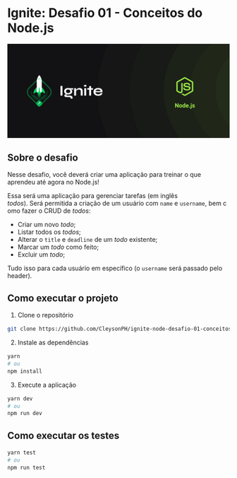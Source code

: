 # Ignite: Desafio 01 - Conceitos do Node.js

![Cover](.github/cover-node.js.png)

## Sobre o desafio

Nesse desafio, você deverá criar uma aplicação para treinar o que aprendeu até agora no Node.js!

Essa será uma aplicação para gerenciar tarefas (em inglês _todos_). Será permitida a criação de um usuário com `name` e `username`, bem como fazer o CRUD de *todos*:

- Criar um novo _todo_;
- Listar todos os _todos_;
- Alterar o `title` e `deadline` de um _todo_ existente;
- Marcar um _todo_ como feito;
- Excluir um _todo_;

Tudo isso para cada usuário em específico (o `username` será passado pelo header).

## Como executar o projeto

1. Clone o repositório

```bash
git clone https://github.com/CleysonPH/ignite-node-desafio-01-conceitos-iniciais.git
```

2. Instale as dependências

```bash
yarn
# ou
npm install
```

3. Execute a aplicação

```bash
yarn dev
# ou
npm run dev
```

## Como executar os testes

```bash
yarn test
# ou
npm run test
```
